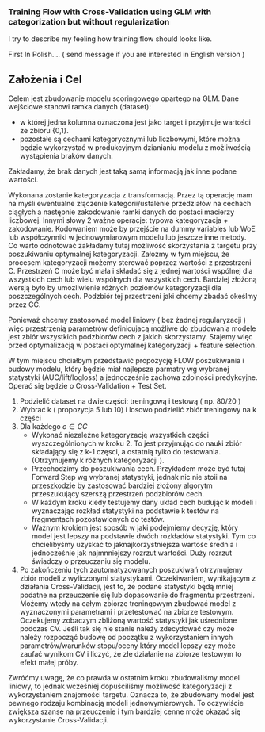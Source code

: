 ### Training Flow with Cross-Validation using GLM with categorization but without regularization 

I try to describe my feeling how training flow should looks like.

First In Polish.... ( send message if you are interested in English version )

## Założenia i Cel

Celem jest zbudowanie modelu scoringowego opartego na GLM. 
Dane wejściowe stanowi ramka danych (dataset):
  - w której jedna kolumna oznaczona jest jako target i przyjmuje wartości ze zbioru {0,1}.
  - pozostałe są cechami kategorycznymi lub liczbowymi, które można będzie wykorzystać w produkcyjnym dzianianiu modelu z możliwością wystąpienia braków danych.
  
Zakładamy, że brak danych jest taką samą informacją jak inne podane wartości.

Wykonana zostanie kategoryzacja z transformacją. Przez tą operację mam na myśli ewentualne złączenie kategorii/ustalenie przedziałów na cechach ciągłych a następnie zakodowanie ramki danych do postaci macierzy liczbowej. Innymi słowy 2 ważne operacje: typowa kategoryzacja + zakodowanie. Kodowaniem może by przejście na dummy variables lub WoE lub współczynniki w jednowymiarowym modelu lub jeszcze inne metody. Co warto odnotować zakładamy tutaj możliwość skorzystania z targetu przy poszukiwaniu optymalnej kategoryzacji. Założmy w tym miejscu, że procesem kategoryzacji możemy sterować poprzez wartości z przestrzeni C. Przestrzeń C może być mała i składać się z jednej wartości wspólnej dla wszystkich cech lub wielu wspólnych dla wszystkich cech. Bardziej złożoną wersją było by umozliwienie różnych poziomów kategoryzacji dla poszczególnych cech. Podzbiór tej przestrzeni jaki chcemy zbadać okeślmy przez CC.

Ponieważ chcemy zastosować model liniowy ( bez żadnej regularyzacji ) więc przestrzenią parametrów definicujacą możliwe do zbudowania modele jest zbiór wszystkich podzbiorów cech z jakich skorzystamy. 
Stajemy więc przed optymalizacją w postaci optymalnej kategoryzacji + feature selection.

W tym miejscu chciałbym przedstawić propozycję FLOW poszukiwania i budowy modelu, który będzie miał najlepsze parmatry wg wybranej statystyki (AUC/lift/logloss) a jednocześnie zachowa zdolności predykcyjne. Operać się będzie o Cross-Validation + Test Set.

1. Podzielić dataset na dwie części: treningową i testową ( np. 80/20 )
2. Wybrać k ( propozycja 5 lub 10) i losowo podzielić zbiór treningowy na k części
3. Dla każdego $c \in CC$
    - Wykonać niezależne kategoryzację wszystkich części wyszczególnionych w kroku 2. To jest przyjmując do nauki zbiór składający się z k-1 częsci, a ostatnią tylko do testowania.(Otrzymujemy k różnych kategoryzacji ).
    - Przechodzimy do poszukiwania cech. Przykładem może być tutaj Forward Step wg wybranej statystyki, jednak nic nie stoii na przeszkodzie by zastosować bardziej złożony algorytm przeszukujący szerszą przestrzeń podzbiorów cech. 
    - W każdym kroku kiedy testujemy dany układ cech budując k modeli i  wyznaczając rozkład statystyki na podstawie k testów na fragmentach pozostawionych do testów.
    - Ważnym krokiem jest sposób w jaki podejmiemy decyzję, który model jest lepszy na podstawie dwóch rozkładów statystyki. Tym co chcielibyśmy uzyskać to jaknajkorzystniejsza wartość średnia i jednocześnie jak najmnniejszy rozrzut wartości. Duży rozrzut świadczy o przeuczaniu się modelu.
5. Po zakończeniu tych zautomatyzowanych poszukiwań otrzymujemy zbiór modeli z wyliczonymi statystykami. Oczekiwaniem, wynikającym z działania Cross-Validacji, jest to, że podane statystyki będą mniej podatne na przeuczenie się lub dopasowanie do fragmentu przestrzeni. Możemy wtedy na całym zbiorze treningowym zbudować model z wyznaczonymi parametrami i przetestować na zbiorze testowym. Oczekujemy zobaczym zbliżoną wartość statystyki jak uśrednione podczas CV. Jeśli tak się nie stanie należy zdecydować czy może należy rozpocząć budowę od początku z wykorzystaniem innych parametrów/warunków stopu/oceny który model lepszy czy może zaufać wynikom CV i liczyć, że złe działanie na zbiorze testowym to efekt małej próby.


Zwróćmy uwagę, że co prawda w ostatnim kroku zbudowaliśmy model liniowy, to jednak wcześniej dopuściliśmy możliwość kategoryzacji z wykorzystaniem znajomości targetu. Oznacza to, że zbudowany model jest pewnego rodzaju kombinacją modeli jednowymiarowych. To oczywiście zwiększa szanse na przeuczenie i tym bardziej cenne może okazać się wykorzystanie Cross-Validacji.

